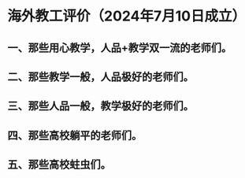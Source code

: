 # 海外教工评价（2024年7月10日成立）
## 一、那些用心教学，人品+教学双一流的老师们。
## 二、那些教学一般，人品极好的老师们。
## 三、那些人品一般，教学极好的老师们。
## 四、那些高校躺平的老师们。
## 五、那些高校蛀虫们。
